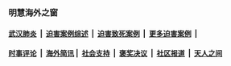 
### 明慧海外之窗

####  [武汉肺炎](indexes/365.md?t=04092101) &nbsp;|&nbsp;  [迫害案例综述](indexes/328.md?t=04092101) &nbsp;|&nbsp; [迫害致死案例](indexes/277.md?t=04092101)  &nbsp;|&nbsp; [更多迫害案例](indexes/81.md?t=04092101)  &nbsp;|&nbsp; 
####  [时事评论](indexes/19.md?t=04092101) &nbsp;|&nbsp; [海外简讯](indexes/245.md?t=04092101)&nbsp;|&nbsp;  [社会支持](indexes/140.md?t=04092101) &nbsp;|&nbsp; [褒奖决议](indexes/282.md?t=04092101) &nbsp;|&nbsp; [社区报道](indexes/91.md?t=04092101)  &nbsp;|&nbsp; [天人之间](indexes/78.md?t=04092101) 

